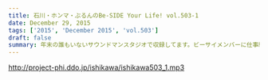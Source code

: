 ```yaml
---
title: 石川・ホンマ・ぶるんのBe-SIDE Your Life! vol.503-1
date: December 29, 2015
tags: ['2015', 'December 2015', 'vol.503']
draft: false
summary: 年末の誰もいないサウンドマンスタジオで収録してます。ビーサイメンバーに仕事納めという言葉はありません。ぶるんさんは遅れてます。ISHII
---
```


http://project-phi.ddo.jp/ishikawa/ishikawa503_1.mp3